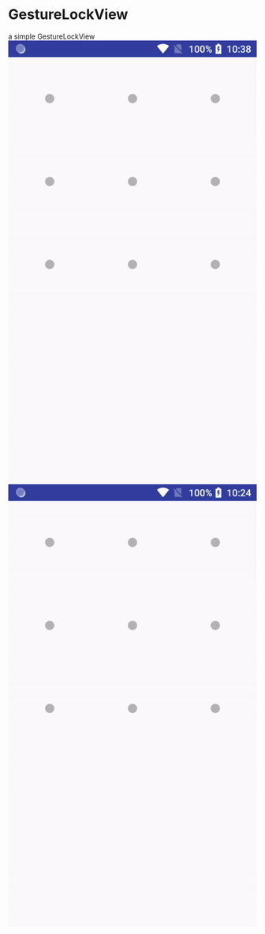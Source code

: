 # GestureLockView
a simple GestureLockView
<br>
![validate succ](https://github.com/krystenia/GestureLockView/blob/master/photo/error.gif)
![validate fail](https://github.com/krystenia/GestureLockView/blob/master/photo/test.gif)
